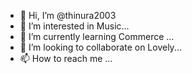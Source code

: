 - 👋 Hi, I’m @thinura2003
- 👀 I’m interested in Music...
- 🌱 I’m currently learning Commerce ...
- 💞️ I’m looking to collaborate on Lovely...
- 📫 How to reach me ...

<!---


thinura2003/thinura2003 is a ✨ special ✨ repository because its `README.md` (this file) appears on your GitHub profile.
You can click the Preview link to take a look at your changes.
--->
